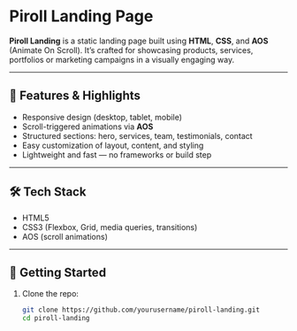 # Piroll Landing Page

**Piroll Landing** is a static landing page built using **HTML**, **CSS**, and **AOS** (Animate On Scroll). It’s crafted for showcasing products, services, portfolios or marketing campaigns in a visually engaging way.

---

## 🎨 Features & Highlights

- Responsive design (desktop, tablet, mobile)  
- Scroll-triggered animations via **AOS**  
- Structured sections: hero, services, team, testimonials, contact  
- Easy customization of layout, content, and styling  
- Lightweight and fast — no frameworks or build step  

---

## 🛠 Tech Stack

- HTML5  
- CSS3 (Flexbox, Grid, media queries, transitions)  
- AOS (scroll animations)  

---

## 🚀 Getting Started

1. Clone the repo:  
   ```bash
   git clone https://github.com/yourusername/piroll-landing.git
   cd piroll-landing
